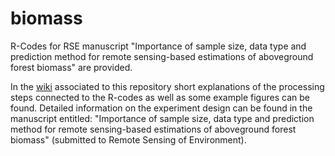 biomass
=======

R-Codes for RSE manuscript "Importance of sample size, data type and prediction method for remote sensing-based estimations of aboveground forest biomass" are provided.


In the [wiki](https://github.com/fabianfassnacht/biomass/wiki) associated to this repository short explanations of the processing steps connected to the R-codes as well as some example figures can be found. Detailed information on the experiment design can be found in the manuscript entitled:
"Importance of sample size, data type and prediction method for remote sensing-based estimations of aboveground forest biomass" (submitted to Remote Sensing of Environment).



